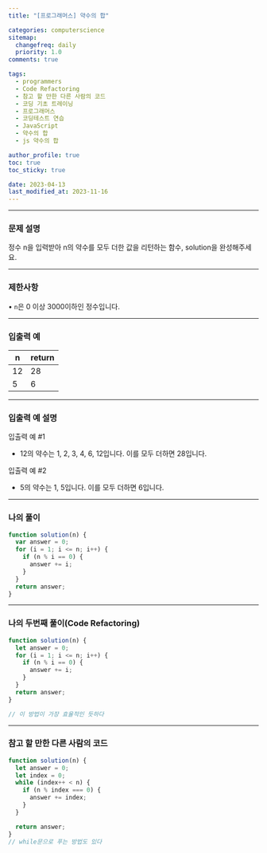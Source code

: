 ```yaml
---
title: "[프로그래머스] 약수의 합"

categories: computerscience
sitemap:
  changefreq: daily
  priority: 1.0
comments: true

tags:
  - programmers
  - Code Refactoring
  - 참고 할 만한 다른 사람의 코드
  - 코딩 기초 트레이닝
  - 프로그래머스
  - 코딩테스트 연습
  - JavaScript
  - 약수의 합
  - js 약수의 합

author_profile: true
toc: true
toc_sticky: true

date: 2023-04-13
last_modified_at: 2023-11-16
---
```


---

### 문제 설명

정수 n을 입력받아 n의 약수를 모두 더한 값을 리턴하는 함수, solution을 완성해주세요.

---

### 제한사항

• `n`은 0 이상 3000이하인 정수입니다.

---

### 입출력 예

| n   | return |
| --- | ------ |
| 12  | 28     |
| 5   | 6      |

---

### 입출력 예 설명

입출력 예 #1

- 12의 약수는 1, 2, 3, 4, 6, 12입니다. 이를 모두 더하면 28입니다.

입출력 예 #2

- 5의 약수는 1, 5입니다. 이를 모두 더하면 6입니다.

---

### 나의 풀이

```jsx
function solution(n) {
  var answer = 0;
  for (i = 1; i <= n; i++) {
    if (n % i == 0) {
      answer += i;
    }
  }
  return answer;
}
```

---

### 나의 두번째 풀이(Code Refactoring)

```jsx
function solution(n) {
  let answer = 0;
  for (i = 1; i <= n; i++) {
    if (n % i == 0) {
      answer += i;
    }
  }
  return answer;
}

// 이 방법이 가장 효율적인 듯하다
```

---

### 참고 할 만한 다른 사람의 코드

```jsx
function solution(n) {
  let answer = 0;
  let index = 0;
  while (index++ < n) {
    if (n % index === 0) {
      answer += index;
    }
  }

  return answer;
}
// while문으로 푸는 방법도 있다
```
